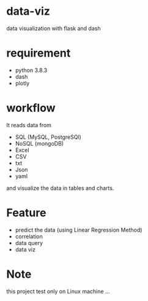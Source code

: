# data-viz
data visualization with flask and dash

# requirement 

- python 3.8.3
- dash 
- plotly 

# workflow 

It reads data from 

- SQL (MySQL, PostgreSQl)
- NoSQL (mongoDB)
- Excel 
- CSV 
- txt 
- Json 
- yaml 

and visualize the data in tables and charts. 

# Feature 

- predict the data (using Linear Regression Method)
- correlation 
- data query 
- data viz 

# Note 
this project test only on Linux machine ... 

 


